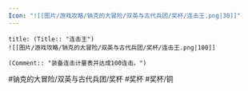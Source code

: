 ```yaml
---
Icon: "![[图片/游戏攻略/钠克的大冒险/双英与古代兵团/奖杯/连击王.png|30]]"
---
```

```ad-common-bronze-trophy
title: (Title:: "连击王")
![[图片/游戏攻略/钠克的大冒险/双英与古代兵团/奖杯/连击王.png|100]]

(Comment:: "装备连击计量表并达成100连击。")
```

#钠克的大冒险/双英与古代兵团/奖杯 #奖杯 #奖杯/铜
